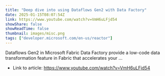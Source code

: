 ```yaml
---
title: "Deep dive into using Dataflows Gen2 with Data Factory"
date: 2025-01-15T08:07:54Z
link: https://www.youtube.com/watch?v=VmH6uLFjd54
showShare: false
showReadTime: false
thumbnail: images/misc.png
tags: ["developer.microsoft.com/en-us/reactor"]
---
```

Dataflows Gen2 in Microsoft Fabric Data Factory provide a low-code data transformation feature in Fabric that accelerates your ...

- Link to article: https://www.youtube.com/watch?v=VmH6uLFjd54